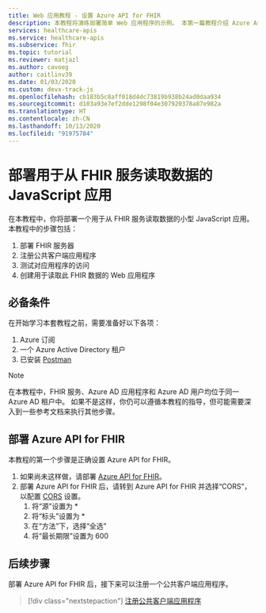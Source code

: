 ```yaml
---
title: Web 应用教程 - 设置 Azure API for FHIR
description: 本教程将演练部署简单 Web 应用程序的示例。 本第一篇教程介绍 Azure API for FHIR 的先决条件和部署
services: healthcare-apis
ms.service: healthcare-apis
ms.subservice: fhir
ms.topic: tutorial
ms.reviewer: matjazl
ms.author: cavoeg
author: caitlinv39
ms.date: 01/03/2020
ms.custom: devx-track-js
ms.openlocfilehash: cb183b5c8aff018d4dc73819b938b24ad0daa934
ms.sourcegitcommit: d103a93e7ef2dde1298f04e307920378a87e982a
ms.translationtype: HT
ms.contentlocale: zh-CN
ms.lasthandoff: 10/13/2020
ms.locfileid: "91975784"
---
```

# <a name="deploy-javascript-app-to-read-data-from-fhir-service"></a>部署用于从 FHIR 服务读取数据的 JavaScript 应用
在本教程中，你将部署一个用于从 FHIR 服务读取数据的小型 JavaScript 应用。 本教程中的步骤包括：
1. 部署 FHIR 服务器
1. 注册公共客户端应用程序
1. 测试对应用程序的访问
1. 创建用于读取此 FHIR 数据的 Web 应用程序

## <a name="prerequisites"></a>必备条件
在开始学习本套教程之前，需要准备好以下各项：
1. Azure 订阅
1. 一个 Azure Active Directory 租户
1. 已安装 [Postman](https://www.getpostman.com/)

> [!NOTE]
> 在本教程中，FHIR 服务、Azure AD 应用程序和 Azure AD 用户均位于同一 Azure AD 租户中。 如果不是这样，你仍可以遵循本教程的指导，但可能需要深入到一些参考文档来执行其他步骤。

## <a name="deploy-azure-api-for-fhir"></a>部署 Azure API for FHIR
本教程的第一个步骤是正确设置 Azure API for FHIR。

1. 如果尚未这样做，请部署 [Azure API for FHIR](fhir-paas-portal-quickstart.md)。
1. 部署 Azure API for FHIR 后，请转到 Azure API for FHIR 并选择“CORS”，以配置 [CORS](configure-cross-origin-resource-sharing.md) 设置。 
    1. 将“源”设置为 * 
    1. 将“标头”设置为 * 
    1. 在“方法”下，选择“全选”  
    1. 将“最长期限”设置为 600  

## <a name="next-steps"></a>后续步骤
部署 Azure API for FHIR 后，接下来可以注册一个公共客户端应用程序。

>[!div class="nextstepaction"]
>[注册公共客户端应用程序](tutorial-web-app-public-app-reg.md)
